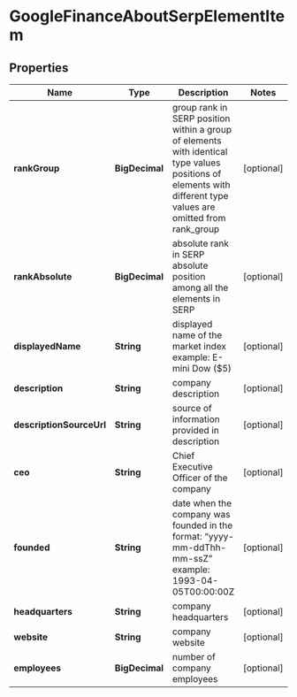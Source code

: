 

# GoogleFinanceAboutSerpElementItem


## Properties

| Name | Type | Description | Notes |
|------------ | ------------- | ------------- | -------------|
|**rankGroup** | **BigDecimal** | group rank in SERP position within a group of elements with identical type values positions of elements with different type values are omitted from rank_group |  [optional] |
|**rankAbsolute** | **BigDecimal** | absolute rank in SERP absolute position among all the elements in SERP |  [optional] |
|**displayedName** | **String** | displayed name of the market index example: E-mini Dow ($5) |  [optional] |
|**description** | **String** | company description |  [optional] |
|**descriptionSourceUrl** | **String** | source of information provided in description |  [optional] |
|**ceo** | **String** | Chief Executive Officer of the company |  [optional] |
|**founded** | **String** | date when the company was founded in the format: “yyyy-mm-ddThh-mm-ssZ” example: 1993-04-05T00:00:00Z |  [optional] |
|**headquarters** | **String** | company headquarters |  [optional] |
|**website** | **String** | company website |  [optional] |
|**employees** | **BigDecimal** | number of company employees |  [optional] |



